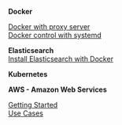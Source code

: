 **Docker**

[Docker with proxy server](https://medium.com/@airman604/getting-docker-to-work-with-a-proxy-server-fadec841194e)  
[Docker control with systemd](https://docs.docker.com/config/daemon/systemd/)  

**Elasticsearch**  
[Install Elasticsearch with Docker](https://www.elastic.co/guide/en/elasticsearch/reference/6.7/docker.html)  

**Kubernetes**



**AWS - Amazon Web Services**  

[Getting Started](https://aws.amazon.com/getting-started/)  
[Use Cases](https://aws.amazon.com/getting-started/use-cases/)  
